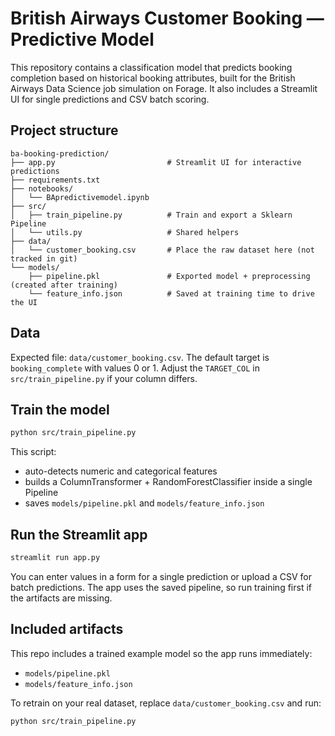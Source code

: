 # British Airways Customer Booking — Predictive Model

This repository contains a classification model that predicts booking completion based on historical booking attributes, built for the British Airways Data Science job simulation on Forage. It also includes a Streamlit UI for single predictions and CSV batch scoring.

## Project structure

```
ba-booking-prediction/
├── app.py                         # Streamlit UI for interactive predictions
├── requirements.txt
├── notebooks/
│   └── BApredictivemodel.ipynb
├── src/
│   ├── train_pipeline.py          # Train and export a Sklearn Pipeline
│   └── utils.py                   # Shared helpers
├── data/
│   └── customer_booking.csv       # Place the raw dataset here (not tracked in git)
└── models/
    ├── pipeline.pkl               # Exported model + preprocessing (created after training)
    └── feature_info.json          # Saved at training time to drive the UI
```

## Data

Expected file: `data/customer_booking.csv`. The default target is `booking_complete` with values 0 or 1. Adjust the `TARGET_COL` in `src/train_pipeline.py` if your column differs.

## Train the model

```bash
python src/train_pipeline.py
```
This script:
- auto-detects numeric and categorical features
- builds a ColumnTransformer + RandomForestClassifier inside a single Pipeline
- saves `models/pipeline.pkl` and `models/feature_info.json`

## Run the Streamlit app

```bash
streamlit run app.py
```

You can enter values in a form for a single prediction or upload a CSV for batch predictions. The app uses the saved pipeline, so run training first if the artifacts are missing.

## Included artifacts

This repo includes a trained example model so the app runs immediately:

- `models/pipeline.pkl`
- `models/feature_info.json`

To retrain on your real dataset, replace `data/customer_booking.csv` and run:

```bash
python src/train_pipeline.py
```

